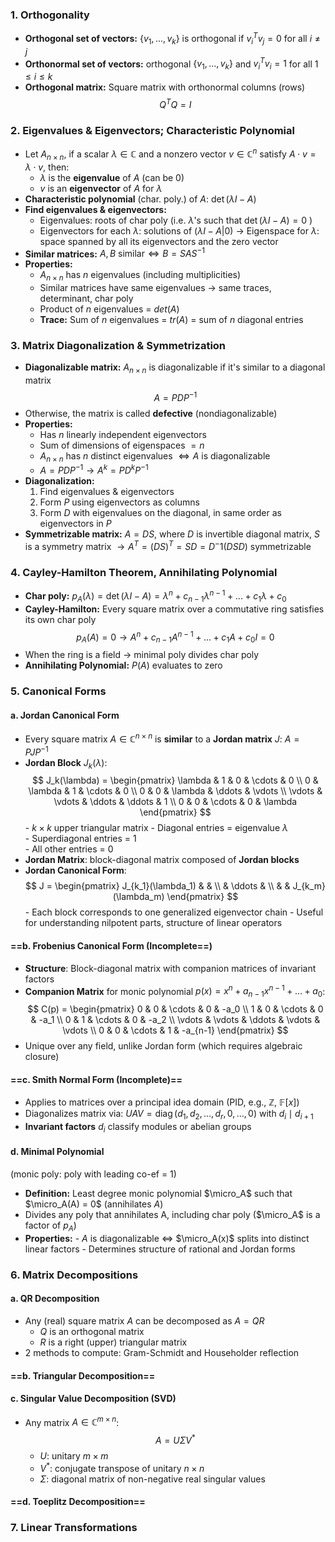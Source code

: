### 1. Orthogonality
- **Orthogonal set of vectors:** $\{v_1,..., v_k\}$ is orthogonal if ${v_i}^Tv_j = 0$ for all $i \neq j$
- **Orthonormal set of vectors:** orthogonal $\{v_1,..., v_k\}$ and  $v_i^Tv_i = 1$ for all $1 \le i \le k$
- **Orthogonal matrix:** Square matrix with orthonormal columns (rows)
$$Q^TQ = I$$
### 2. Eigenvalues & Eigenvectors; Characteristic Polynomial
- Let $A_{n \times n}$, if a scalar $\lambda \in \mathbb{C}$ and a nonzero vector $v \in \mathbb{C}^n$ satisfy $A \cdot v = \lambda \cdot v$, then: 
	- $\lambda$ is the **eigenvalue** of $A$ (can be 0)
	- $v$ is an **eigenvector** of $A$ for $\lambda$
- **Characteristic polynomial** (char. poly.) of $A$: $\det(\lambda I - A)$
- **Find eigenvalues & eigenvectors:**
	- Eigenvalues: roots of char poly (i.e. $\lambda$'s such that $\det(\lambda I - A) = 0$ )
	- Eigenvectors for each $\lambda$: solutions of $(\lambda I - A| 0)$
	$\to$ Eigenspace for $\lambda$: space spanned by all its eigenvectors and the zero vector
- **Similar matrices:** $A, B \text{ similar} \iff B = SAS^{-1}$
- **Properties:** 
	- $A_{n \times n}$ has $n$ eigenvalues (including multiplicities)
	- Similar matrices have same eigenvalues $\to$ same traces, determinant, char poly
	- Product of $n$ eigenvalues = $det(A)$
	- **Trace:** Sum of $n$ eigenvalues = $tr(A)$ = sum of $n$ diagonal entries
### 3. Matrix Diagonalization & Symmetrization
- **Diagonalizable matrix:** $A_{n \times n}$ is diagonalizable if it's similar to a diagonal matrix
$$ A = PDP^{-1}$$
- Otherwise, the matrix is called **defective** (nondiagonalizable)
- **Properties:**
	- Has $n$ linearly independent eigenvectors
	- Sum of dimensions of eigenspaces $= n$
	- $A_{n \times n}$ has $n$ distinct eigenvalues $\iff A$ is diagonalizable
	- $A = PDP^{-1} \to A^k = PD^kP^{-1}$
- **Diagonalization:**
	1. Find eigenvalues & eigenvectors
	2. Form $P$ using eigenvectors as columns
	3. Form $D$ with eigenvalues on the diagonal, in same order as eigenvectors in $P$
- **Symmetrizable matrix:** $A = DS$, where $D$ is invertible diagonal matrix, $S$ is a symmetry matrix 
$\to A^T=(DS)^T = SD = D^-1(DSD)$ symmetrizable
### 4. Cayley-Hamilton Theorem, Annihilating Polynomial
- **Char poly:** $p_A(\lambda) = \det(\lambda I - A) = \lambda^n + c_{n-1}\lambda^{n-1} + ... + c_1\lambda + c_0$ 
- **Cayley-Hamilton:** Every square matrix over a commutative ring satisfies its own char poly
$$p_A(A) = 0 \to A^n + c_{n-1}A^{n-1} + ... + c_1A + c_0I = 0$$
- When the ring is a field $\to$ minimal poly divides char poly
- **Annihilating Polynomial:** $P(A)$ evaluates to zero
### 5. Canonical Forms
#### a. Jordan Canonical Form
- Every square matrix $A \in \mathbb{C}^{n \times n}$ is **similar** to a **Jordan matrix** $J$: $A = PJP^{-1}$
- **Jordan Block** $J_k(\lambda)$:
  $$
  J_k(\lambda) =
  \begin{pmatrix}
  \lambda & 1 & 0 & \cdots & 0 \\
  0 & \lambda & 1 & \cdots & 0 \\
  0 & 0 & \lambda & \ddots & \vdots \\
  \vdots & \vdots & \ddots & \ddots & 1 \\
  0 & 0 & \cdots & 0 & \lambda
  \end{pmatrix}
  $$
	  - $k \times k$ upper triangular matrix
	  - Diagonal entries = eigenvalue $\lambda$  
	  - Superdiagonal entries = 1  
	  - All other entries = 0
- **Jordan Matrix**: block-diagonal matrix composed of **Jordan blocks**
- **Jordan Canonical Form**:
  $$
  J = 
  \begin{pmatrix}
  J_{k_1}(\lambda_1) & & \\
  & \ddots & \\
  & & J_{k_m}(\lambda_m)
  \end{pmatrix}
  $$
	  - Each block corresponds to one generalized eigenvector chain
	  - Useful for understanding nilpotent parts, structure of linear operators
#### ==b. Frobenius Canonical Form (Incomplete==)
- **Structure**: Block-diagonal matrix with companion matrices of invariant factors
- **Companion Matrix** for monic polynomial $p(x) = x^n + a_{n-1}x^{n-1} + \dots + a_0$:
$$
  C(p) = \begin{pmatrix}
  0 & 0 & \cdots & 0 & -a_0 \\
  1 & 0 & \cdots & 0 & -a_1 \\
  0 & 1 & \cdots & 0 & -a_2 \\
  \vdots & \vdots & \ddots & \vdots & \vdots \\
  0 & 0 & \cdots & 1 & -a_{n-1}
  \end{pmatrix}
  $$
- Unique over any field, unlike Jordan form (which requires algebraic closure)
#### ==c. Smith Normal Form (Incomplete)==
- Applies to matrices over a principal idea domain (PID, e.g., $\mathbb{Z}$, $\mathbb{F}[x]$)
- Diagonalizes matrix via: $UAV = \operatorname{diag}(d_1, d_2, \dots, d_r, 0, \dots, 0)$ with $d_i \mid d_{i+1}$  
- **Invariant factors** $d_i$ classify modules or abelian groups
#### d. Minimal Polynomial
(monic poly: poly with leading co-ef = 1)
- **Definition:** Least degree monic polynomial $\micro_A$ such that $\micro_A(A) = 0$ (annihilates $A$)
- Divides any poly that annihilates A, including char poly ($\micro_A$ is a factor of $p_A$)
- **Properties:**
	  - $A$ is diagonalizable ⇔ $\micro_A(x)$ splits into distinct linear factors
	  - Determines structure of rational and Jordan forms
### 6. Matrix Decompositions
#### a. QR Decomposition
- Any (real) square matrix $A$ can be decomposed as $A = QR$
    - $Q$ is an orthogonal matrix
    - $R$ is a right (upper) triangular matrix
- 2 methods to compute: Gram-Schmidt and Householder reflection
#### ==b. Triangular Decomposition==
#### c. Singular Value Decomposition (SVD)
- Any matrix $A \in \mathbb{C}^{m \times n}$:
  $$
  A = U \Sigma V^*
  $$
  - $U$: unitary $m \times m$  
  - $V^*$: conjugate transpose of unitary $n \times n$  
  - $\Sigma$: diagonal matrix of non-negative real singular values
#### ==d. Toeplitz Decomposition==

### 7. Linear Transformations

